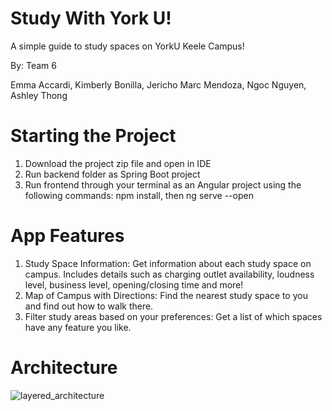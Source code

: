 # Study With York U!
A simple guide to study spaces on YorkU Keele Campus!

By: Team 6

Emma Accardi,
Kimberly Bonilla,
Jericho Marc Mendoza,
Ngoc Nguyen,
Ashley Thong

# Starting the Project
1. Download the project zip file and open in IDE
2. Run backend folder as Spring Boot project
3. Run frontend through your terminal as an Angular project using the following commands: npm install, then ng serve --open

# App Features
1. Study Space Information: Get information about each study space on campus. Includes details such as charging outlet availability, loudness level, business level, opening/closing time and more!
2. Map of Campus with Directions: Find the nearest study space to you and find out how to walk there.
3. Filter study areas based on your preferences: Get a list of which spaces have any feature you like.

# Architecture

![layered_architecture](https://github.com/user-attachments/assets/1789f06d-3d31-4361-93e6-f4966e8227c4)



